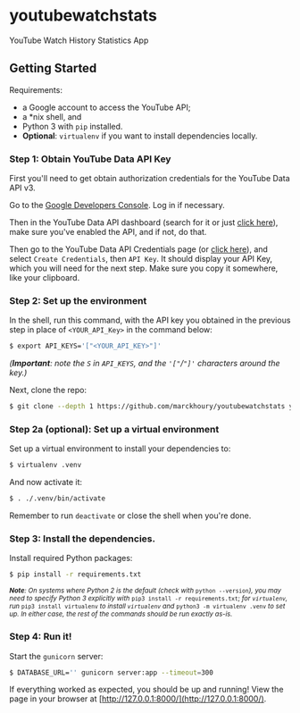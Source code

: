 # youtubewatchstats
YouTube Watch History Statistics App

## Getting Started

Requirements:

 - a Google account to access the YouTube API;
 - a \*nix shell, and
 - Python 3 with `pip` installed.
 - **Optional**: `virtualenv` if you want to install dependencies locally.

### Step 1: Obtain YouTube Data API Key

First you'll need to get obtain authorization credentials for the YouTube Data
API v3.

Go to the [Google Developers
Console](https://console.developers.google.com/). Log in if necessary.

Then in the YouTube Data API dashboard (search for it or just [click
here](https://console.developers.google.com/apis/library/youtube.googleapis.com)),
make sure you've enabled the API, and if not, do that.

Then go to the YouTube Data API Credentials page (or [click
here](https://console.developers.google.com/apis/api/youtube.googleapis.com/credentials)),
and select `Create Credentials`, then `API Key`. It should display your API
Key, which you will need for the next step. Make sure you copy it somewhere,
like your clipboard.

### Step 2: Set up the environment

In the shell, run this command, with the API key you obtained in the previous step in place of
`<YOUR_API_Key>`  in the
command below:

```sh
$ export API_KEYS='["<YOUR_API_KEY>"]'
```

_(**Important**: note the `S` in `API_KEYS`, and the `'["`/`"]'` characters around the key.)_

Next, clone the repo:

```sh
$ git clone --depth 1 https://github.com/marckhoury/youtubewatchstats youtubewatchstats && cd $_
```

### Step 2a (optional): Set up a virtual environment

Set up a virtual environment to install your dependencies to:

```sh
$ virtualenv .venv
```

And now activate it:

```sh
$ . ./.venv/bin/activate
```

Remember to run `deactivate` or close the shell when you're done.

### Step 3: Install the dependencies.

Install required Python packages:

```sh
$ pip install -r requirements.txt
```

<sub>_**Note**: On systems where Python 2 is the default (check with_ `python
--version`_), you may need to specify Python 3 explicitly with_ `pip3 install
-r requirements.txt`; _for `virtualenv`, run_ `pip3 install virtualenv` _to
install `virtualenv` and_ `python3 -m virtualenv .venv` _to set up. In either
case, the rest of the commands should be run exactly as-is._</sub>

### Step 4: Run it!

Start the `gunicorn` server:

```sh
$ DATABASE_URL='' gunicorn server:app --timeout=300
```

If everything worked as expected, you should be up and running! View the page
in your browser at [http://127.0.0.1:8000/](http://127.0.0.1:8000/).

